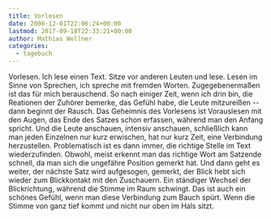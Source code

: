 ```yaml
---
title: Vorlesen
date: 2006-12-01T22:06:24+00:00
lastmod: 2017-09-18T22:33:21+00:00
author: Mathias Wellner
categories:
  - tagebuch
---
```

Vorlesen. Ich lese einen Text. Sitze vor anderen Leuten und lese. Lesen im Sinne von Sprechen, ich spreche mit fremden Worten. Zugegebenermaßen ist das für mich berauschend. So nach einiger Zeit, wenn ich drin bin, die Reationen der Zuhörer bemerke, das Gefühl habe, die Leute mitzureißen -- dann beginnt der Rausch. Das Geheimnis des Vorlesens ist Vorauslesen mit den Augen, das Ende des Satzes schon erfassen, während man den Anfang spricht. Und die Leute anschauen, intensiv anschauen, schließlich kann man jeden Einzelnen nur kurz erwischen, hat nur kurz Zeit, eine Verbindung herzustellen. Problematisch ist es dann immer, die richtige Stelle im Text wiederzufinden. Obwohl, meist erkennt man das richtige Wort am Satzende schnell, da man sich die ungefähre Position gemerkt hat. Und dann geht es weiter, der nächste Satz wird aufgesogen, gemerkt, der Blick hebt sich wieder zum Blickkontakt mit den Zuschauern. Ein ständiger Wechsel der Blickrichtung, während die Stimme im Raum schwingt. Das ist auch ein schönes Gefühl, wenn man diese Verbindung zum Bauch spürt. Wenn die Stimme von ganz tief kommt und nicht nur oben im Hals sitzt.